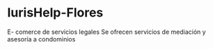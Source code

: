 # IurisHelp-Flores
E- comerce de servicios legales 
Se ofrecen servicios de mediación y asesoría a condominios 
